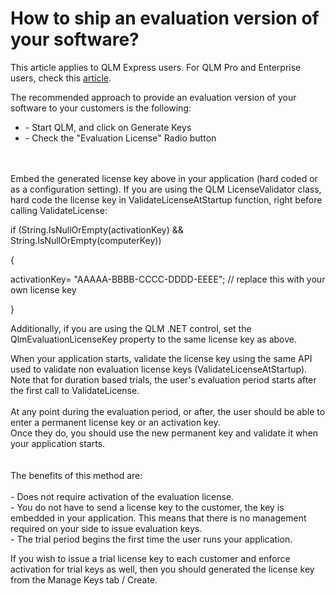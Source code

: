 # How to ship an evaluation version of your software?

This article applies to QLM Express users. For QLM Pro and Enterprise users, check this [article](https://support.soraco.co/hc/en-us/articles/206488803-How-to-generate-a-trial-key-for-your-application).

The recommended approach to provide an evaluation version of your software to your customers is the following:

* \- Start QLM, and click on Generate Keys
* \- Check the "Evaluation License" Radio button

\
\
Embed the generated license key above in your application (hard coded or as a configuration setting). If you are using the QLM LicenseValidator class, hard code the license key in ValidateLicenseAtStartup function, right before calling ValidateLicense:

&#x20;

&#x20;

&#x20;           if (String.IsNullOrEmpty(activationKey) && String.IsNullOrEmpty(computerKey))

&#x20;           {

&#x20;               activationKey= "AAAAA-BBBB-CCCC-DDDD-EEEE"; // replace this with your own license key

&#x20;           }

&#x20;

Additionally, if you are using the QLM .NET control, set the QlmEvaluationLicenseKey property to the same license key as above.

When your application starts, validate the license key using the same API used to validate non evaluation license keys (ValidateLicenseAtStartup). \
Note that for duration based trials, the user's evaluation period starts after the first call to ValidateLicense.\
\
At any point during the evaluation period, or after, the user should be able to enter a permanent license key or an activation key. \
Once they do, you should use the new permanent key and validate it when your application starts.\
\
\
The benefits of this method are:\
\
\- Does not require activation of the evaluation license. \
\- You do not have to send a license key to the customer, the key is embedded in your application. This means that there is no management required on your side to issue evaluation keys.\
\- The trial period begins the first time the user runs your application.

&#x20;

If you wish to issue a trial license key to each customer and enforce activation for trial keys as well, then you should generated the license key from the Manage Keys tab  / Create.
